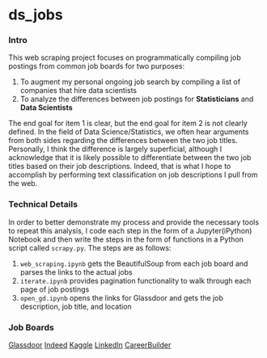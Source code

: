 # ds_jobs

### Intro

This web scraping project focuses on programmatically compiling job postings from common job boards for two purposes:

1. To augment my personal ongoing job search by compiling a list of companies that hire data scientists
2. To analyze the differences between job postings for **Statisticians** and **Data Scientists**

The end goal for item 1 is clear, but the end goal for item 2 is not clearly defined. In the field of Data Science/Statistics, we often hear arguments from both sides regarding the differences between the two job titles. Personally, I think the difference is largely superficial, although I acknowledge that it is likely possible to differentiate between the two job titles based on their job descriptions. Indeed, that is what I hope to accomplish by performing text classification on job descriptions I pull from the web. 

### Technical Details

In order to better demonstrate my process and provide the necessary tools to repeat this analysis, I code each step in the form of a Jupyter(iPython) Notebook and then write the steps in the form of functions in a Python script called `scrapy.py`. The steps are as follows:

1. `web_scraping.ipynb` gets the BeautifulSoup from each job board and parses the links to the actual jobs
2. `iterate.ipynb` provides pagination functionality to walk through each page of job postings
3. `open_gd.ipynb` opens the links for Glassdoor and gets the job description, job title, and location


### Job Boards
[Glassdoor](http://www.glassdoor.com/Job/data-scientist-jobs-SRCH_KO0,14.htm)
[Indeed](http://www.indeed.com/q-Data-Scientist-jobs.html)
[Kaggle](https://www.kaggle.com/forums/f/145/data-science-jobs)
[LinkedIn](https://www.linkedin.com/job/data-scientist-jobs/)
[CareerBuilder](http://www.careerbuilder.com/jobseeker/jobs/jobdetails.aspx?APath=2.21.0.0.0&job_did=JHR48M74YGL48GRLK66&showNewJDP=yes&IPath=JRKV0A)
